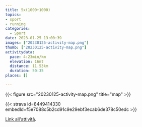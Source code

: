 ```yaml
---
title: 5x(1000+1000)
topics:
- sport
- running
categories:
  - Sport
date: 2023-01-25 13:00:39
images: ["20230125-activity-map.png"]
thumb: ["20230125-activity-map.png"]
activitydata:
  pace: 4:23min/km
  elevation: 16mt
  distance: 11.53km
  duration: 50:35
places: []

---
```






{{< figure src="20230125-activity-map.png" title="map" >}}


{{< strava id=8449414330 embedId=f5e7088c5b2cd91c9e29ebf3ecab6de378c50edc >}}

[Link all'attività](https://strava.com/activities/8449414330).
